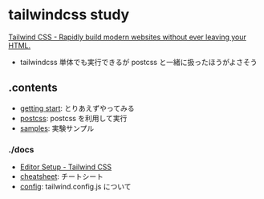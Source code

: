# tailwindcss study

[Tailwind CSS \- Rapidly build modern websites without ever leaving your HTML\.](https://tailwindcss.com/)

- tailwindcss 単体でも実行できるが postcss と一緒に扱ったほうがよさそう

## .contents

- [getting start](./gettingStart): とりあえずやってみる
- [postcss](./withpostcss): postcss を利用して実行
- [samples](./samples): 実験サンプル

### ./docs

- [Editor Setup \- Tailwind CSS](https://tailwindcss.com/docs/editor-setup)
- [cheatsheet](./docs/cheatsheet.md): チートシート
- [config](./docs/config.md): tailwind.config.js について
